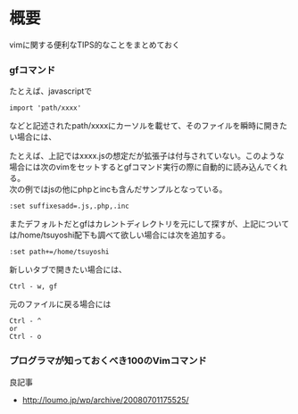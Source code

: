 # 概要
vimに関する便利なTIPS的なことをまとめておく

### gfコマンド

たとえば、javascriptで
```
import 'path/xxxx'
```
などと記述されたpath/xxxxにカーソルを載せて、そのファイルを瞬時に開きたい場合には、

たとえば、上記ではxxxx.jsの想定だが拡張子は付与されていない。このような場合には次のvimをセットするとgfコマンド実行の際に自動的に読み込んでくれる。  
次の例ではjsの他にphpとincも含んだサンプルとなっている。
```
:set suffixesadd=.js,.php,.inc
```

またデフォルトだとgfはカレントディレクトリを元にして探すが、上記については/home/tsuyoshi配下も調べて欲しい場合には次を追加する。
```
:set path+=/home/tsuyoshi
```

新しいタブで開きたい場合には、
```
Ctrl - w, gf
```

元のファイルに戻る場合には
```
Ctrl - ^  
or
Ctrl - o
```

### プログラマが知っておくべき100のVimコマンド 
良記事
- http://loumo.jp/wp/archive/20080701175525/

